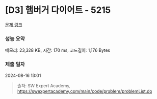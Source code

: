 # [D3] 햄버거 다이어트 - 5215 

[문제 링크](https://swexpertacademy.com/main/code/problem/problemDetail.do?contestProbId=AWT-lPB6dHUDFAVT) 

### 성능 요약

메모리: 23,328 KB, 시간: 170 ms, 코드길이: 1,176 Bytes

### 제출 일자

2024-08-16 13:01



> 출처: SW Expert Academy, https://swexpertacademy.com/main/code/problem/problemList.do